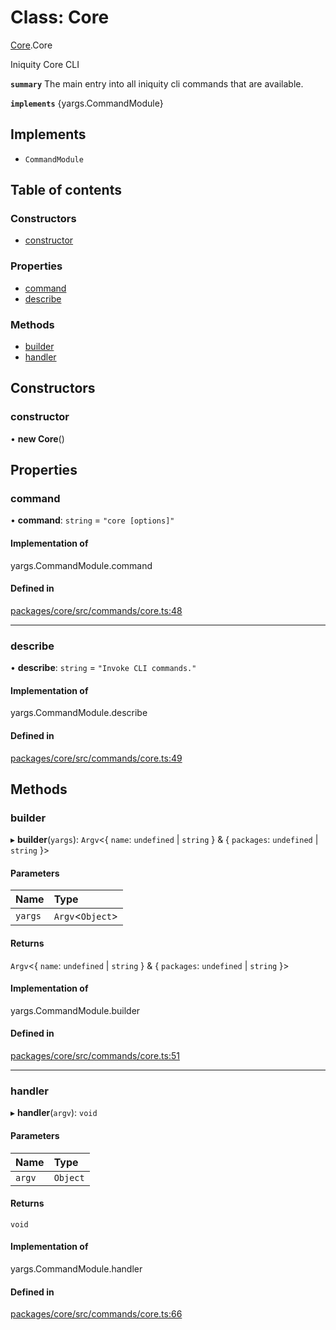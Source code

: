# Class: Core

[Core](../modules/Core.md).Core

Iniquity Core CLI

**`summary`** The main entry into all iniquity cli commands that are available.

**`implements`** {yargs.CommandModule}

## Implements

- `CommandModule`

## Table of contents

### Constructors

- [constructor](Core.Core-1.md#constructor)

### Properties

- [command](Core.Core-1.md#command)
- [describe](Core.Core-1.md#describe)

### Methods

- [builder](Core.Core-1.md#builder)
- [handler](Core.Core-1.md#handler)

## Constructors

### constructor

• **new Core**()

## Properties

### command

• **command**: `string` = `"core [options]"`

#### Implementation of

yargs.CommandModule.command

#### Defined in

[packages/core/src/commands/core.ts:48](https://github.com/iniquitybbs/iniquity/blob/ec15de2/packages/core/src/commands/core.ts#L48)

___

### describe

• **describe**: `string` = `"Invoke CLI commands."`

#### Implementation of

yargs.CommandModule.describe

#### Defined in

[packages/core/src/commands/core.ts:49](https://github.com/iniquitybbs/iniquity/blob/ec15de2/packages/core/src/commands/core.ts#L49)

## Methods

### builder

▸ **builder**(`yargs`): `Argv`<{ `name`: `undefined` \| `string`  } & { `packages`: `undefined` \| `string`  }\>

#### Parameters

| Name | Type |
| :------ | :------ |
| `yargs` | `Argv`<`Object`\> |

#### Returns

`Argv`<{ `name`: `undefined` \| `string`  } & { `packages`: `undefined` \| `string`  }\>

#### Implementation of

yargs.CommandModule.builder

#### Defined in

[packages/core/src/commands/core.ts:51](https://github.com/iniquitybbs/iniquity/blob/ec15de2/packages/core/src/commands/core.ts#L51)

___

### handler

▸ **handler**(`argv`): `void`

#### Parameters

| Name | Type |
| :------ | :------ |
| `argv` | `Object` |

#### Returns

`void`

#### Implementation of

yargs.CommandModule.handler

#### Defined in

[packages/core/src/commands/core.ts:66](https://github.com/iniquitybbs/iniquity/blob/ec15de2/packages/core/src/commands/core.ts#L66)
